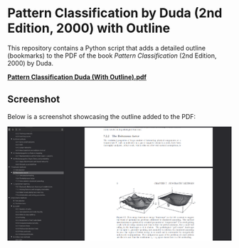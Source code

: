 # Pattern Classification by Duda (2nd Edition, 2000) with Outline

This repository contains a Python script that adds a detailed outline (bookmarks) to the PDF of the book *Pattern Classification* (2nd Edition, 2000) by Duda.

[**Pattern Classification Duda (With Outline).pdf**](Pattern%20Classification%20Duda%20(With%20Outline).pdf)

## Screenshot

Below is a screenshot showcasing the outline added to the PDF:

![Outline Screenshot](screenshot.png)
